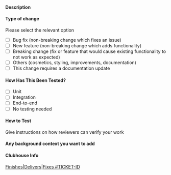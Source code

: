 #### Description

#### Type of change

Please select the relevant option

- [ ] Bug fix (non-breaking change which fixes an issue)
- [ ] New feature (non-breaking change which adds functionality)
- [ ] Breaking change (fix or feature that would cause existing functionality to not work as expected)
- [ ] Others (cosmetics, styling, improvements, documentation)
- [ ] This change requires a documentation update

#### How Has This Been Tested?

- [ ] Unit
- [ ] Integration
- [ ] End-to-end
- [ ] No testing needed

#### How to Test

Give instructions on how reviewers can verify your work

#### Any background context you want to add

#### Clubhouse Info

[Finishes|Delivers|Fixes #TICKET-ID](https://ticket-url)
